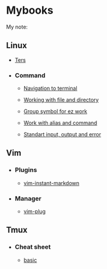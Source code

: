 # Mybooks

My note:

## Linux

- [Ters](https://github.com/Poloxin/Mybooks/blob/main/linux/terms.md)

- ### Command

	- [Navigation to terminal](https://github.com/Poloxin/Mybooks/blob/main/linux/command/navigation.md)

	- [Working with file and directory](https://github.com/Poloxin/Mybooks/blob/main/linux/command/dir_file_work.md)

	- [Group symbol for ez work](https://github.com/Poloxin/Mybooks/blob/main/linux/command/group_symbol.md)

	- [Work with alias and command](https://github.com/Poloxin/Mybooks/blob/main/linux/command/command_work.md)

	- [Standart input, output and error](https://github.com/Poloxin/Mybooks/blob/main/linux/command/std_redirect.md)

## Vim

- ### Plugins

	- [vim-instant-markdown](https://github.com/Poloxin/Mybooks/blob/main/p_vim-instant-markdown.md)

- ### Manager

	- [vim-plug](https://github.com/Poloxin/Mybooks/blob/main/manager_vim-instant-markdown.md)

## Tmux

- ### Cheat sheet

	- [basic](https://github.com/Poloxin/Mybooks/blob/main/tmux/basic/tmux.md)
